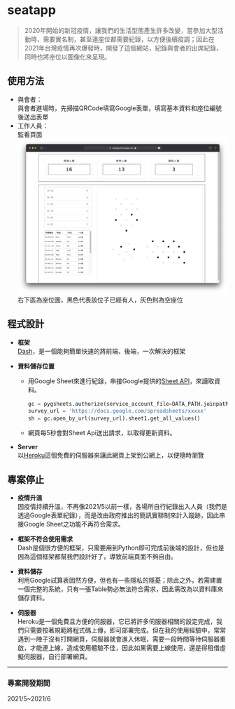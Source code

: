 # seatapp
> 2020年開始的新冠疫情，讓我們的生活型態產生許多改變，當參加大型活動時，需要實名制，甚至連座位都需要紀錄，以方便後續疫調；因此在2021年台灣疫情再次爆發時，開發了這個網站，紀錄與會者的出席紀錄，同時也將座位以圖像化來呈現。

## 使用方法
- 與會者：  
與會者進場時，先掃描QRCode填寫Google表單，填寫基本資料和座位編號後送出表單
- 工作人員：  
監看頁面
![img](https://github.com/JT-427/seatapp/blob/main/assets/screenshot.png)  
右下區為座位圖，黑色代表該位子已經有人，灰色則為空座位

## 程式設計
- **框架**  
[Dash](https://dash.plotly.com)，是一個能夠簡單快速的將前端、後端，一次解決的框架

- **資料儲存位置**  
    - 用Google Sheet來進行紀錄，串接Google提供的[Sheet API](https://developers.google.com/sheets/api)，來讀取資料。  
        ```py
        gc = pygsheets.authorize(service_account_file=DATA_PATH.joinpath("xxxxx.json"))
        survey_url = 'https://docs.google.com/spreadsheets/xxxxx'
        sh = gc.open_by_url(survey_url).sheet1.get_all_values()
        ```
    - 網頁每5秒會對Sheet Api送出請求，以取得更新資料。


- **Server**  
以[Heroku](https://www.heroku.com)這個免費的伺服器來讓此網頁上架到公網上，以便隨時瀏覽

## 專案停止
- **疫情升溫**  
因疫情持續升溫，不再像2021/5以前一樣，各場所自行紀錄出入人員（我們是透過Google表單紀錄），而是改由政府推出的簡訊實聯制來計入蹤跡，因此串接Google Sheet之功能不再符合需求。

- **框架不符合使用需求**  
Dash是個很方便的框架，只需要用到Python即可完成前後端的設計，但也是因為這個框架都幫我們設計好了，導致前端頁面不夠自由。

- **資料儲存**  
利用Google試算表固然方便，但也有一些隱私的隱憂；除此之外，若需建置一個完整的系統，只有一張Table勢必無法符合需求，因此需改為以資料庫來儲存資料。

- **伺服器**  
Heroku是一個免費且方便的伺服器，它已將許多伺服器相關的設定完成，我們只需要按著規範將程式碼上傳，即可部署完成。但在我的使用經驗中，常常遇到一陣子沒有打開網頁，伺服器就會進入休眠，需要一段時間等待伺服器重啟，才能連上線，造成使用體驗不佳，因此如果需要上線使用，還是得租借虛擬伺服器，自行部署網頁。


***
### 專案開發期間
2021/5~2021/6